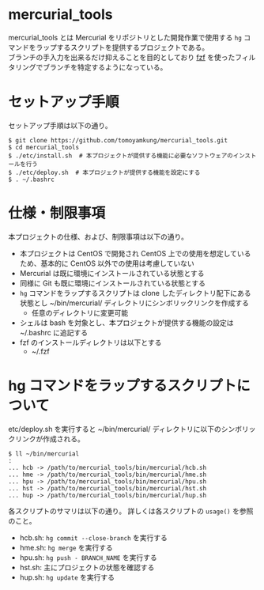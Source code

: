 # mercurial_tools

mercurial_tools とは Mercurial をリポジトリとした開発作業で使用する `hg` コマンドをラップするスクリプトを提供するプロジェクトである。  
ブランチの手入力を出来るだけ抑えることを目的としており [fzf](https://github.com/junegunn/fzf) を使ったフィルタリングでブランチを特定するようになっている。


# セットアップ手順

セットアップ手順は以下の通り。

```
$ git clone https://github.com/tomoyamkung/mercurial_tools.git
$ cd mercurial_tools
$ ./etc/install.sh  # 本プロジェクトが提供する機能に必要なソフトウェアのインストールを行う
$ ./etc/deploy.sh  # 本プロジェクトが提供する機能を設定にする
$ . ~/.bashrc
```


# 仕様・制限事項

本プロジェクトの仕様、および、制限事項は以下の通り。

- 本プロジェクトは CentOS で開発され CentOS 上での使用を想定しているため、基本的に CentOS 以外での使用は考慮していない
- Mercurial は既に環境にインストールされている状態とする
- 同様に Git も既に環境にインストールされている状態とする
- `hg` コマンドをラップするスクリプトは clone したディレクトリ配下にある状態とし ~/bin/mercurial/ ディレクトリにシンボリックリンクを作成する
    - 任意のディレクトリに変更可能
- シェルは bash を対象とし、本プロジェクトが提供する機能の設定は ~/.bashrc に追記する
- fzf のインストールディレクトリは以下とする
    - ~/.fzf


# hg コマンドをラップするスクリプトについて

etc/deploy.sh を実行すると ~/bin/mercurial/ ディレクトリに以下のシンボリックリンクが作成される。

```
$ ll ~/bin/mercurial
:
... hcb -> /path/to/mercurial_tools/bin/mercurial/hcb.sh
... hme -> /path/to/mercurial_tools/bin/mercurial/hme.sh
... hpu -> /path/to/mercurial_tools/bin/mercurial/hpu.sh
... hst -> /path/to/mercurial_tools/bin/mercurial/hst.sh
... hup -> /path/to/mercurial_tools/bin/mercurial/hup.sh
```

各スクリプトのサマリは以下の通り。
詳しくは各スクリプトの `usage()` を参照のこと。

- hcb.sh: `hg commit --close-branch` を実行する
- hme.sh: `hg merge` を実行する
- hpu.sh: `hg push - BRANCH_NAME` を実行する
- hst.sh: 主にプロジェクトの状態を確認する
- hup.sh: `hg update` を実行する

